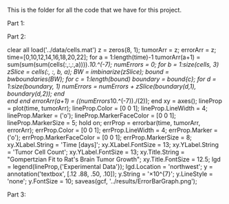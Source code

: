 This is the folder for all the code that we have for this project.

Part 1:

Part 2:

clear all
load('../data/cells.mat')
z = zeros(8, 1);
tumorArr = z;
errorArr = z;
time=[0,10,12,14,16,18,20,22];
for a = 1:length(time)-1 
    tumorArr(a+1) = sum(sum(sum(cells(:,:,:,a)))).*10.^(-7); 
    numErrors = 0;
    for b = 1:size(cells, 3)
        zSlice = cells(:, :, b, a);
        BW = imbinarize(zSlice);
        bound = bwboundaries(BW);
        for c = 1:length(bound)
            boundary = bound{c};
            for d = 1:size(boundary, 1)
                numErrors = numErrors + zSlice(boundary(d,1), boundary(d,2));
            end                
        end
    end
    errorArr(a+1) = ((numErrors*10.^(-7))./(2));
end
xy = axes(); 
lineProp = plot(time, tumorArr);
lineProp.Color = [0 0 1];
lineProp.LineWidth = 4;
lineProp.Marker = ('o');
lineProp.MarkerFaceColor = [0 0 1];
lineProp.MarkerSize = 5;
hold on;
errProp = errorbar(time, tumorArr, errorArr);
errProp.Color = [0 0 1];
errProp.LineWidth = 4;
errProp.Marker = ('o');
errProp.MarkerFaceColor = [0 0 1];
errProp.MarkerSize = 8;
xy.XLabel.String = 'Time [days]';
xy.XLabel.FontSize = 13;
xy.YLabel.String = 'Tumor Cell Count';
xy.YLabel.FontSize = 13;
xy.Title.String = "Gompertzian Fit to Rat's Brain Tumor Growth";
xy.Title.FontSize = 12.5;
lgd = legend(lineProp,{'Experimental Data'});
lgd.Location = 'northwest';
y = annotation('textbox', [.12 .88, .50, .10]);
y.String = '×10^{7}';
y.LineStyle = 'none';
y.FontSize = 10;
saveas(gcf, '../results/ErrorBarGraph.png');

Part 3:
